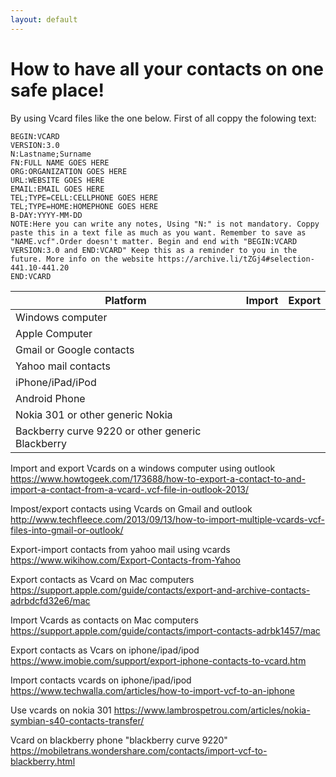 ```yaml
---
layout: default
---
```



# How to have all your contacts on one safe place!


By using Vcard files like the one below. First of all coppy the folowing text:

```
BEGIN:VCARD
VERSION:3.0
N:Lastname;Surname
FN:FULL NAME GOES HERE
ORG:ORGANIZATION GOES HERE
URL:WEBSITE GOES HERE
EMAIL:EMAIL GOES HERE
TEL;TYPE=CELL:CELLPHONE GOES HERE
TEL;TYPE=HOME:HOMEPHONE GOES HERE
B-DAY:YYYY-MM-DD
NOTE:Here you can write any notes, Using "N:" is not mandatory. Coppy paste this in a text file as much as you want. Remember to save as "NAME.vcf".Order doesn't matter. Begin and end with "BEGIN:VCARD VERSION:3.0 and END:VCARD" Keep this as a reminder to you in the future. More info on the website https://archive.li/tZGj4#selection-441.10-441.20
END:VCARD
```



|Platform      | Import      | Export      |
|---|---|---|
|Windows computer|||
|Apple Computer|||
|Gmail or Google contacts|||
|Yahoo mail contacts|||
|iPhone/iPad/iPod|||
|Android Phone|||
|Nokia 301 or other generic Nokia|||
|Backberry curve 9220 or other generic Blackberry|||


Import and export Vcards on a windows computer using outlook
https://www.howtogeek.com/173688/how-to-export-a-contact-to-and-import-a-contact-from-a-vcard-.vcf-file-in-outlook-2013/

Impost/export contacts using Vcards on Gmail and outlook
http://www.techfleece.com/2013/09/13/how-to-import-multiple-vcards-vcf-files-into-gmail-or-outlook/

Export-import contacts from yahoo mail using vcards
https://www.wikihow.com/Export-Contacts-from-Yahoo

Export contacts as Vcard on Mac computers
https://support.apple.com/guide/contacts/export-and-archive-contacts-adrbdcfd32e6/mac

Import Vcards as contacts on Mac computers
https://support.apple.com/guide/contacts/import-contacts-adrbk1457/mac

Export contacts as Vcars on iphone/ipad/ipod
https://www.imobie.com/support/export-iphone-contacts-to-vcard.htm

Import contacts vcards on iphone/ipad/ipod
https://www.techwalla.com/articles/how-to-import-vcf-to-an-iphone

Use vcards on nokia 301
https://www.lambrospetrou.com/articles/nokia-symbian-s40-contacts-transfer/

Vcard on blackberry phone "blackberry curve 9220"
https://mobiletrans.wondershare.com/contacts/import-vcf-to-blackberry.html
